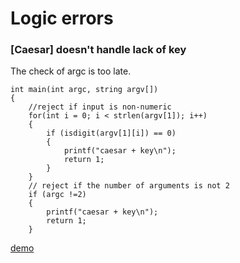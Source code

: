# Logic errors

### [Caesar] doesn't handle lack of key
The check of argc is too late.
```
int main(int argc, string argv[])
{   
    //reject if input is non-numeric
    for(int i = 0; i < strlen(argv[1]); i++)
    {
        if (isdigit(argv[1][i]) == 0)
        {
            printf("caesar + key\n");
            return 1;
        }
    }
    // reject if the number of arguments is not 2
    if (argc !=2)
    {
        printf("caesar + key\n");
        return 1;
    }
 ```
 [demo](https://cee.studio/?bucket=200706-zNf&name=lagh1)